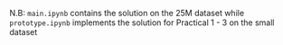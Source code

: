 N.B: `main.ipynb` contains the solution on the 25M dataset while `prototype.ipynb` implements the solution for Practical 1 - 3 on the small dataset 